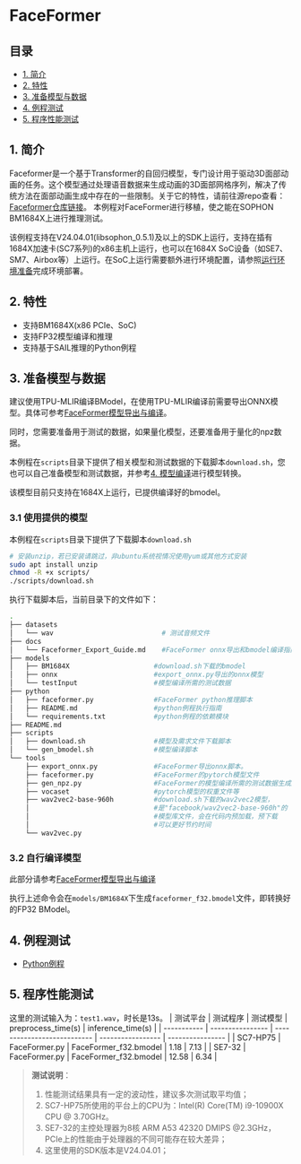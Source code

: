 # FaceFormer

## 目录

  - [1. 简介](#1-简介)
  - [2. 特性](#2-特性)
  - [3. 准备模型与数据](#3-准备模型与数据)
  - [4. 例程测试](#4-例程测试)
  - [5. 程序性能测试](#5-程序性能测试)

## 1. 简介

Faceformer是一个基于Transformer的自回归模型，专门设计用于驱动3D面部动画的任务。这个模型通过处理语音数据来生成动画的3D面部网格序列，解决了传统方法在面部动画生成中存在的一些限制。关于它的特性，请前往源repo查看：[Faceformer仓库链接](https://github.com/EvelynFan/FaceFormer)。 本例程对FaceFormer进行移植，使之能在SOPHON BM1684X上进行推理测试。

该例程支持在V24.04.01(libsophon_0.5.1)及以上的SDK上运行，支持在插有1684X加速卡(SC7系列)的x86主机上运行，也可以在1684X SoC设备（如SE7、SM7、Airbox等）上运行。在SoC上运行需要额外进行环境配置，请参照[运行环境准备](./python/README.md#1-环境准备)完成环境部署。

## 2. 特性
* 支持BM1684X(x86 PCIe、SoC)
* 支持FP32模型编译和推理
* 支持基于SAIL推理的Python例程


## 3. 准备模型与数据
建议使用TPU-MLIR编译BModel，在使用TPU-MLIR编译前需要导出ONNX模型。具体可参考[FaceFormer模型导出与编译](./docs/FaceFormer_Export_Guide.md)。

​同时，您需要准备用于测试的数据，如果量化模型，还要准备用于量化的npz数据。

​本例程在`scripts`目录下提供了相关模型和测试数据的下载脚本`download.sh`，您也可以自己准备模型和测试数据，并参考[4. 模型编译](#4-模型编译)进行模型转换。

该模型目前只支持在1684X上运行，已提供编译好的bmodel。

### 3.1 使用提供的模型

​本例程在`scripts`目录下提供了下载脚本`download.sh`

```bash
# 安装unzip，若已安装请跳过，非ubuntu系统视情况使用yum或其他方式安装
sudo apt install unzip
chmod -R +x scripts/
./scripts/download.sh
```

执行下载脚本后，当前目录下的文件如下：

```bash
.
├── datasets
│   └── wav                           # 测试音频文件
├── docs
│   └── Faceformer_Export_Guide.md    #FaceFormer onnx导出和bmodel编译指南
├── models
│   ├── BM1684X                     #download.sh下载的bmodel
│   ├── onnx                        #export_onnx.py导出的onnx模型
│   └── testInput                   #模型编译所需的测试数据
├── python
│   ├── faceformer.py               #FaceFormer python推理脚本
│   ├── README.md                   #python例程执行指南
│   └── requirements.txt            #python例程的依赖模块
├── README.md
├── scripts
│   ├── download.sh                 #模型及需求文件下载脚本
│   └── gen_bmodel.sh               #模型编译脚本
└── tools
    ├── export_onnx.py              #FaceFormer导出onnx脚本。
    ├── faceformer.py               #FaceFormer的pytorch模型文件
    ├── gen_npz.py                  #FaceFormer的模型编译所需的测试数据生成脚本
    ├── vocaset                     #pytorch模型的权重文件等
    ├── wav2vec2-base-960h          #download.sh下载的wav2vec2模型，
    │                               #是"facebook/wav2vec2-base-960h"的
    │                               #模型库文件，会在代码内预加载，预下载
    │                               #可以更好节约时间
    └── wav2vec.py
```


### 3.2 自行编译模型

此部分请参考[FaceFormer模型导出与编译](./docs/FaceFormer_Export_Guide.md)


​执行上述命令会在`models/BM1684X`下生成`faceformer_f32.bmodel`文件，即转换好的FP32 BModel。

## 4. 例程测试

- [Python例程](./python/README.md)

## 5. 程序性能测试

这里的测试输入为：`test1.wav`，时长是13s。
|    测试平台   |     测试程序       |           测试模型             |  preprocess_time(s)  |  inference_time(s)  | 
| -----------  | ---------------- | ---------------------------     | ----------------- | ---------------- | 
| SC7-HP75     | FaceFormer.py      | FaceFormer_f32.bmodel         |    1.18           |    7.13          | 
| SE7-32       | FaceFormer.py      | FaceFormer_f32.bmodel         |    12.58          |    6.34          | 


> **测试说明**：  
> 1. 性能测试结果具有一定的波动性，建议多次测试取平均值；
> 2. SC7-HP75所使用的平台上的CPU为：Intel(R) Core(TM) i9-10900X CPU @ 3.70GHz。
> 3. SE7-32的主控处理器为8核 ARM A53 42320 DMIPS @2.3GHz，PCIe上的性能由于处理器的不同可能存在较大差异；
> 4. 这里使用的SDK版本是V24.04.01；
